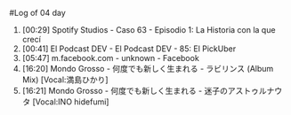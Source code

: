 #Log of 04 day

1. [00:29] Spotify Studios - Caso 63 - Episodio 1: La Historia con la que crecí
1. [00:41] El Podcast DEV - El Podcast DEV - 85: El PickUber
1. [05:47] m.facebook.com - unknown - Facebook
1. [16:20] Mondo Grosso - 何度でも新しく生まれる - ラビリンス (Album Mix) [Vocal:満島ひかり]
1. [16:21] Mondo Grosso - 何度でも新しく生まれる - 迷子のアストゥルナウタ [Vocal:INO hidefumi]

